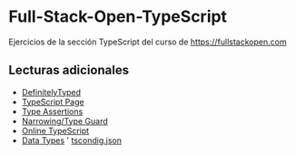 # Full-Stack-Open-TypeScript
Ejercicios de la sección TypeScript del curso de https://fullstackopen.com 
 

## Lecturas adicionales
* [DefinitelyTyped](https://definitelytyped.org/)
* [TypeScript Page](https://www.typescriptlang.org/docs/handbook/declaration-files/introduction.html)
* [Type Assertions](https://www.typescriptlang.org/docs/handbook/2/everyday-types.html#type-assertions)
* [Narrowing/Type Guard](https://www.typescriptlang.org/docs/handbook/2/narrowing.html#typeof-type-guards)
* [Online TypeScript](dhttps://www.typescriptlang.org/play)
* [Data Types](https://www.typescriptlang.org/docs/handbook/2/everyday-types.html)
' [tscondig.json](https://www.typescriptlang.org/docs/handbook/tsconfig-json.html)
